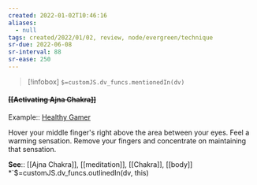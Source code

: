```yaml
---
created: 2022-01-02T10:46:16
aliases:
  - null
tags: created/2022/01/02, review, node/evergreen/technique
sr-due: 2022-06-08
sr-interval: 88
sr-ease: 250
---
```

> [!infobox]
`$=customJS.dv_funcs.mentionedIn(dv)`

#### <s class="topic-title">[[Activating Ajna Chakra]]</s> 

Example:: [Healthy Gamer](https://coaching.healthygamer.gg/guide/lessons/knowledge-and-the-mind/meditations/activating-ajna-chakra)

Hover your middle finger's right above the area between your eyes. Feel a warming sensation. Remove your fingers and concentrate on maintaining that sensation.

**See**:: [[Ajna Chakra]], [[meditation]], [[Chakra]], [[body]]
*`$=customJS.dv_funcs.outlinedIn(dv, this)
